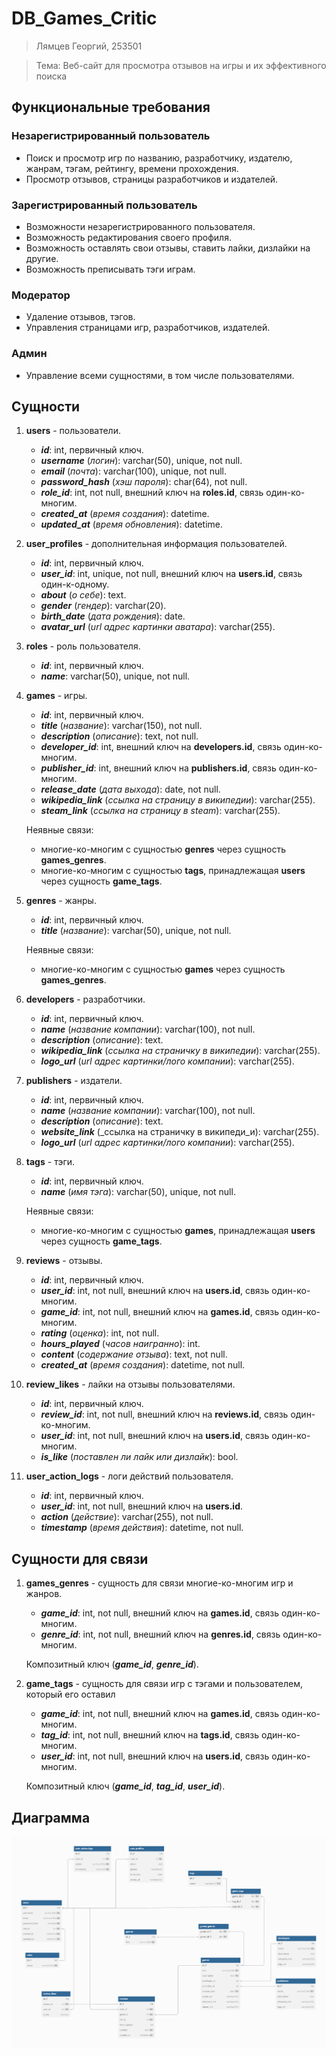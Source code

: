 # DB_Games_Critic

>Лямцев Георгий, 253501

>Тема: Веб-сайт для просмотра отзывов на игры и их эффективного поиска

## Функциональные требования

### Незарегистрированный пользователь
- Поиск и просмотр игр по названию, разработчику, издателю, жанрам, тэгам, рейтингу, времени прохождения.
- Просмотр отзывов, страницы разработчиков и издателей.

### Зарегистрированный пользователь
- Возможности незарегистрированного пользователя.
- Возможность редактирования своего профиля.
- Возможность оставлять свои отзывы, ставить лайки, дизлайки на другие.
- Возможность преписывать тэги играм.

### Модератор
- Удаление отзывов, тэгов.
- Управления страницами игр, разработчиков, издателей.

### Админ
- Управление всеми сущностями, в том числе пользователями.


## Сущности

1. **users** - пользователи.
   - **_id_**: int, первичный ключ.
   - **_username_** (_логин_): varchar(50), unique, not null.
   - **_email_** (_почта_): varchar(100), unique, not null.
   - **_password_hash_** (_хэш пароля_): char(64), not null. 
   - **_role_id_**: int, not null, внешний ключ на **roles.id**, связь один-ко-многим.
   - **_created_at_** (_время создания_): datetime.
   - **_updated_at_** (_время обновления_): datetime.
     
2. **user_profiles** - дополнительная информация пользователей.
   - **_id_**: int, первичный ключ.
   - **_user_id_**: int, unique, not null, внешний ключ на **users.id**, связь один-к-одному.
   - **_about_** (_о себе_): text.
   - **_gender_** (_гендер_): varchar(20).
   - **_birth_date_** (_дата рождения_): date.
   - **_avatar_url_** (_url адрес картинки аватара_): varchar(255).
     
3. **roles** - роль пользователя.
   - **_id_**: int, первичный ключ.
   - **_name_**: varchar(50), unique, not null.
     
4. **games** - игры.
   - **_id_**: int, первичный ключ.
   - **_title_** (_название_): varchar(150), not null.
   - **_description_** (_описание_): text, not null.
   - **_developer_id_**: int, внешний ключ на **developers.id**, связь один-ко-многим.
   - **_publisher_id_**: int, внешний ключ на **publishers.id**, связь один-ко-многим.
   - **_release_date_** (_дата выхода_): date, not null.
   - **_wikipedia_link_** (_ссылка на страницу в википедии_): varchar(255).
   - **_steam_link_** (_ссылка на страницу в steam_): varchar(255).

   Неявные связи:
    - многие-ко-многим с сущностью **genres** через сущность **games_genres**.
    - многие-ко-многим с сущностью **tags**, принадлежащая **users** через сущность **game_tags**.
       
5. **genres** - жанры.
   - **_id_**: int, первичный ключ.
   - **_title_** (_название_): varchar(50), unique, not null.
  
   Неявные связи:
    - многие-ко-многим с сущностью **games** через сущность **games_genres**.
       
6. **developers** - разработчики.
   - **_id_**: int, первичный ключ.
   - **_name_** (_название компании_): varchar(100), not null.
   - **_description_** (_описание_): text.
   - **_wikipedia_link_** (_ссылка на страничку в википедии_): varchar(255).
   - **_logo_url_** (_url адрес картинки/лого компании_): varchar(255).
     
7. **publishers** - издатели.
   - **_id_**: int, первичный ключ.
   - **_name_** (_название компании_): varchar(100), not null.
   - **_description_** (_описание_): text.
   - **_website_link_** (_ссылка на страничку в википеди_и): varchar(255).
   - **_logo_url_** (_url адрес картинки/лого компании_): varchar(255).
     
8. **tags** - тэги.
   - **_id_**: int, первичный ключ.
   - **_name_** (_имя тэга_): varchar(50), unique, not null.
  
   Неявные связи:
    - многие-ко-многим с сущностью **games**, принадлежащая **users** через сущность **game_tags**.
     
9. **reviews** - отзывы.
    - **_id_**: int, первичный ключ.
    - **_user_id_**: int, not null, внешний ключ на **users.id**, связь один-ко-многим.
    - **_game_id_**: int, not null, внешний ключ на **games.id**, связь один-ко-многим.
    - **_rating_** (_оценка_): int, not null.
    - **_hours_played_** (_часов наигранно_): int.
    - **_content_** (_содержание отзыва_): text, not null.
    - **_created_at_** (_время создания_): datetime, not null.
      
10. **review_likes** - лайки на отзывы пользователями.
    - **_id_**: int, первичный ключ.
    - **_review_id_**: int, not null, внешний ключ на **reviews.id**, связь один-ко-многим.
    - **_user_id_**: int, not null, внешний ключ на **users.id**, связь один-ко-многим.
    - **_is_like_** (_поставлен ли лайк или дизлайк_): bool.
      
11. **user_action_logs** - логи действий пользователя.
    - **_id_**: int, первичный ключ.
    - **_user_id_**: int, not null, внешний ключ на **users.id**.
    - **_action_** (_действие_): varchar(255), not null.
    - **_timestamp_** (_время действия_): datetime, not null.

## Сущности для связи

1. **games_genres** - сущность для связи многие-ко-многим игр и жанров.
   - **_game_id_**: int, not null, внешний ключ на **games.id**, связь один-ко-многим.
   - **_genre_id_**: int, not null, внешний ключ на **genres.id**, связь один-ко-многим.
  
   Композитный ключ (**_game_id_**, **_genre_id_**).
     
2. **game_tags** - сущность для связи игр с тэгами и пользователем, который его оставил
   - **_game_id_**: int, not null, внешний ключ на **games.id**, связь один-ко-многим.
   - **_tag_id_**: int, not null, внешний ключ на **tags.id**, связь один-ко-многим.
   - **_user_id_**: int, not null, внешний ключ на **users.id**, связь один-ко-многим.
  
   Композитный ключ (**_game_id_**, **_tag_id_**, **_user_id_**).

## Диаграмма
![Диаграмма](diagram_new.png)
  
